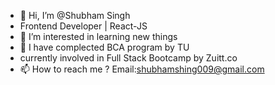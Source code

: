 - 👋 Hi, I’m @Shubham Singh
- Frontend Developer | React-JS
- 👀 I’m interested in learning new things
- 🌱 I have complected BCA program by TU
- currently involved in Full Stack Bootcamp by Zuitt.co
- 📫 How to reach me ? Email:shubhamshing009@gmail.com

<!---
shubham1845/shubham1845 is a ✨ special ✨ repository because its `README.md` (this file) appears on your GitHub profile.
You can click the Preview link to take a look at your changes.
--->
